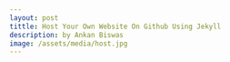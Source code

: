 ```yaml
---
layout: post
tittle: Host Your Own Website On Github Using Jekyll
description: by Ankan Biswas
image: /assets/media/host.jpg
---
```

